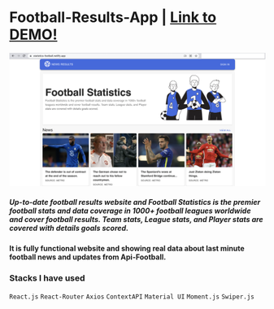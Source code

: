 # Football-Results-App | [Link to DEMO!](https://statistics-football.netlify.app/)

![Screenshot](Football-Statistics.png)

##### Up-to-date football results website and Football Statistics is the premier football stats and data coverage in 1000+ football leagues worldwide and cover football results. Team stats, League stats, and Player stats are covered with details goals scored.
#### It is fully functional website and showing real data about last minute football news and updates from Api-Football.

### Stacks I have used
`React.js` `React-Router` `Axios` `ContextAPI` `Material UI` `Moment.js` `Swiper.js`
